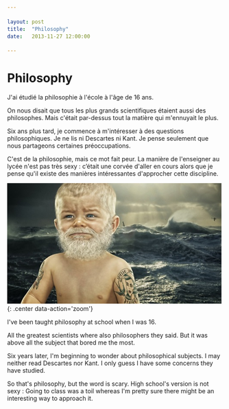```yaml
---

layout: post
title:  "Philosophy"
date:   2013-11-27 12:00:00

---
```


# Philosophy

J'ai étudié la philosophie à l'école à l'âge de 16 ans.

On nous disait que tous les plus grands scientifiques étaient aussi des philosophes. Mais c'était par-dessus tout la matière qui m'ennuyait le plus. 

Six ans plus tard, je commence à m'intéresser à des questions philosophiques. Je ne lis ni Descartes ni Kant. Je pense seulement que nous partageons certaines préoccupations.

C'est de la philosophie, mais ce mot fait peur. La manière de l'enseigner au lycée n'est pas très sexy : c’était une corvée d'aller en cours alors que je pense qu'il existe des manières intéressantes d'approcher cette discipline.

![Too young for this shit](../images/2013-11-27-philosophy.jpg "Too young for this shit"){: .center data-action='zoom'}

I've been taught philosophy at school when I was 16. 

All the greatest scientists where also philosophers they said. But it was above all the subject that bored me the most.

Six years later, I'm beginning to wonder about philosophical subjects. I may neither read Descartes nor Kant. I only guess I have some concerns they have studied. 

So that's philosophy, but the word is scary. High school's version is not sexy : Going to class was a toil whereas I'm pretty sure there might be an interesting way to approach it.